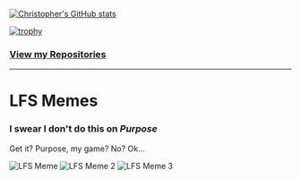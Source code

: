 [![Christopher's GitHub stats](https://github-readme-stats-green-alpha-95.vercel.app/api?username=cm8263&count_private=true&show_icons=true&hide=stars&theme=dark)](https://github.com/anuraghazra/github-readme-stats)

[![trophy](https://github-profile-trophy.vercel.app/?username=cm8263&theme=darkhub)](https://github.com/ryo-ma/github-profile-trophy)

### [View my Repositories](https://github.com/inferno-collection)
---
# LFS Memes
### I swear I don't do this on *Purpose*
Get it? Purpose, my game? No? Ok...

![LFS Meme](https://i.imgur.com/xEaWKlW.png)
![LFS Meme 2](https://i.imgur.com/sl1oVd0.png)
![LFS Meme 3](https://i.imgur.com/FA6H1rH.png)
